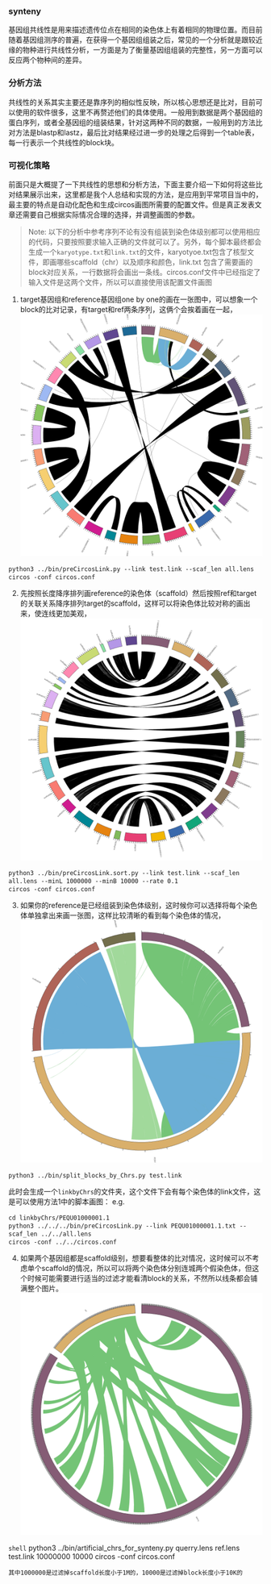 ### synteny

基因组共线性是用来描述遗传位点在相同的染色体上有着相同的物理位置。而目前随着基因组测序的普遍，在获得一个基因组组装之后，常见的一个分析就是跟较近缘的物种进行共线性分析，一方面是为了衡量基因组组装的完整性，另一方面可以反应两个物种间的差异。

### 分析方法

共线性的关系其实主要还是靠序列的相似性反映，所以核心思想还是比对，目前可以使用的软件很多，这里不再赘述他们的具体使用。一般用到数据是两个基因组的蛋白序列，或者全基因组的组装结果，针对这两种不同的数据，一般用到的方法比对方法是blastp和lastz，最后比对结果经过进一步的处理之后得到一个table表，每一行表示一个共线性的block块。


### 可视化策略

前面只是大概提了一下共线性的思想和分析方法，下面主要介绍一下如何将这些比对结果展示出来，这里都是我个人总结和实现的方法，是应用到平常项目当中的，最主要的特点是自动化配色和生成circos画图所需要的配置文件。但是真正发表文章还需要自己根据实际情况合理的选择，并调整画图的参数。

>Note: 以下的分析中参考序列不论有没有组装到染色体级别都可以使用相应的代码，只要按照要求输入正确的文件就可以了。另外，每个脚本最终都会生成一个```karyotype.txt```和```link.txt```的文件，karyotyoe.txt包含了核型文件，即画哪些scaffold（chr）以及顺序和颜色，link.txt 包含了需要画的block对应关系，一行数据将会画出一条线。circos.conf文件中已经指定了输入文件是这两个文件，所以可以直接使用该配置文件画图

1. target基因组和reference基因组one by one的画在一张图中，可以想象一个block的比对记录，有target和ref两条序列，这俩个会挨着画在一起，![Fig 1](example/pair_chrs.png)

```shell
python3 ../bin/preCircosLink.py --link test.link --scaf_len all.lens
circos -conf circos.conf
```

2. 先按照长度降序排列画reference的染色体（scaffold）然后按照ref和target的关联关系降序排列target的scaffold，这样可以将染色体比较对称的画出来，使连线更加美观，![Fig 2](example/pair_chrs.sort.png)

```shell
python3 ../bin/preCircosLink.sort.py --link test.link --scaf_len all.lens --minL 1000000 --minB 10000 --rate 0.1
circos -conf circos.conf
```

3. 如果你的reference是已经组装到染色体级别，这时候你可以选择将每个染色体单独拿出来画一张图，这样比较清晰的看到每个染色体的情况，![Fig 3](example/linkbyChrs/PEQU01000001.1/single_chr.png)

```shell
python3 ../bin/split_blocks_by_Chrs.py test.link
```
此时会生成一个```linkbyChrs```的文件夹，这个文件下会有每个染色体的link文件，这是可以使用方法1中的脚本画图：
e.g.

```shell
cd linkbyChrs/PEQU01000001.1
python3 ../../../bin/preCircosLink.py --link PEQU01000001.1.txt --scaf_len ../../all.lens
circos -conf ../../circos.conf
```
4. 如果两个基因组都是scaffold级别，想要看整体的比对情况，这时候可以不考虑单个scaffold的情况，所以可以将两个染色体分别连城两个假染色体，但这个时候可能需要进行适当的过滤才能看清block的关系，不然所以线条都会铺满整个图片。![Fig 3](example/artificial_chrs.png)

```shell```
python3 ../bin/artificial_chrs_for_synteny.py querry.lens ref.lens test.link 10000000 10000
circos -conf circos.conf
```
其中1000000是过滤掉scaffold长度小于1M的，10000是过滤掉block长度小于10K的

